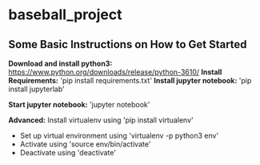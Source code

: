 # baseball_project

## Some Basic Instructions on How to Get Started

**Download and install python3:** https://www.python.org/downloads/release/python-3610/
**Install Requirements:** 'pip install requirements.txt'
**Install jupyter notebook:** 'pip install jupyterlab'

**Start jupyter notebook:** 'jupyter notebook'

**Advanced:** Install virtualenv using 'pip install virtualenv'
- Set up virtual environment using 'virtualenv -p python3 env'
- Activate using 'source env/bin/activate'
- Deactivate using 'deactivate'